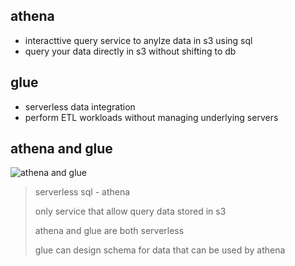 ## athena

- interacttive query service to anylze data in s3 using sql
- query your data directly in s3 without shifting to db

## glue

- serverless data integration
- perform ETL workloads without managing underlying servers

## athena and glue

![athena and glue](../images/athena%20and%20glue.png)

> serverless sql - athena
>
> only service that allow query data stored in s3
>
> athena and glue are both serverless
>
> glue can design schema for data that can be used by athena